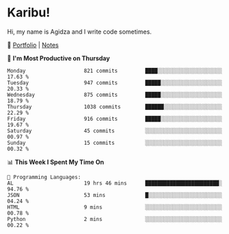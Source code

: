 # Karibu!
Hi, my name is Agidza and I write code sometimes.

🫧 [Portfolio](https://lynnagidza.github.io/) | [Notes](https://medium.com/me/stories/public)

<!--START_SECTION:waka-->
📅 **I'm Most Productive on Thursday** 

```text
Monday                   821 commits         ████░░░░░░░░░░░░░░░░░░░░░   17.63 % 
Tuesday                  947 commits         █████░░░░░░░░░░░░░░░░░░░░   20.33 % 
Wednesday                875 commits         █████░░░░░░░░░░░░░░░░░░░░   18.79 % 
Thursday                 1038 commits        ██████░░░░░░░░░░░░░░░░░░░   22.29 % 
Friday                   916 commits         █████░░░░░░░░░░░░░░░░░░░░   19.67 % 
Saturday                 45 commits          ░░░░░░░░░░░░░░░░░░░░░░░░░   00.97 % 
Sunday                   15 commits          ░░░░░░░░░░░░░░░░░░░░░░░░░   00.32 % 
```


📊 **This Week I Spent My Time On** 

```text
💬 Programming Languages: 
AL                       19 hrs 46 mins      ████████████████████████░   94.76 % 
JSON                     53 mins             █░░░░░░░░░░░░░░░░░░░░░░░░   04.24 % 
HTML                     9 mins              ░░░░░░░░░░░░░░░░░░░░░░░░░   00.78 % 
Python                   2 mins              ░░░░░░░░░░░░░░░░░░░░░░░░░   00.22 % 
```


<!--END_SECTION:waka-->
<!--#### 💟 **Digital Swag**
[![@agidza's Holopin board](https://holopin.me/agidza)](https://holopin.io/@agidza)
